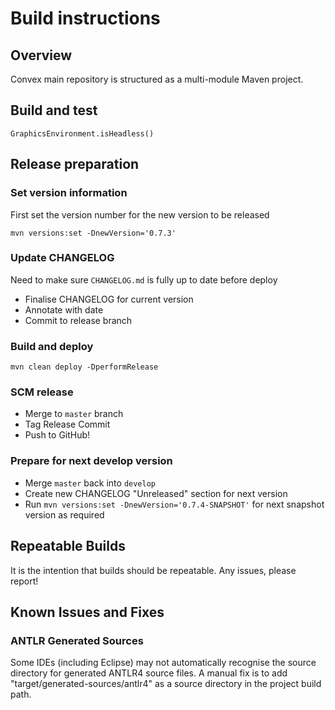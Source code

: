 # Build instructions

## Overview

Convex main repository is structured as a multi-module Maven project.

## Build and test

```
GraphicsEnvironment.isHeadless()
```

## Release preparation

### Set version information

First set the version number for the new version to be released

```
mvn versions:set -DnewVersion='0.7.3'
```

### Update CHANGELOG

Need to make sure `CHANGELOG.md` is fully up to date before deploy

- Finalise CHANGELOG for current version
- Annotate with date
- Commit to release branch

### Build and deploy

```
mvn clean deploy -DperformRelease
```

### SCM release

- Merge to `master` branch
- Tag Release Commit
- Push to GitHub!

### Prepare for next develop version

- Merge `master` back into `develop`
- Create new CHANGELOG "Unreleased" section for next version
- Run `mvn versions:set -DnewVersion='0.7.4-SNAPSHOT'` for next snapshot version as required 

## Repeatable Builds

It is the intention that builds should be repeatable. Any issues, please report!

## Known Issues and Fixes

### ANTLR Generated Sources

Some IDEs (including Eclipse) may not automatically recognise the source directory for generated ANTLR4 source files. A manual fix is to add "target/generated-sources/antlr4" as a source directory in the project build path.